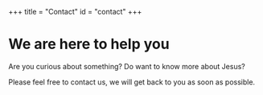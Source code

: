 +++
title = "Contact"
id = "contact"
+++

# We are here to help you

Are you curious about something? Do want to know more about Jesus? 

Please feel free to contact us, we will get back to you as soon as possible.
